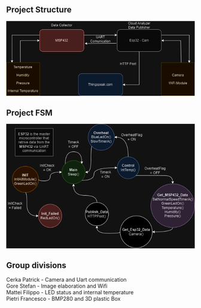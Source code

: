 ## Project Structure
![Alt text](Project_Structure.png)
## Project FSM
![Alt text](Final_State_Machine.png)
## Group divisions
Cerka Patrick - Camera and Uart communication \
Gore Stefan - Image elaboration and Wifi \
Mattei Filippo - LED status and internal temperature \
Pietri Francesco - BMP280 and 3D plastic Box 

